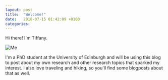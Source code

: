```yaml
---
layout: post
title:  "Welcome!"
date:   2018-07-15 01:42:09 +0100
categories: 
---
```


Hi there! I'm Tiffany.

![Me]({{TiffanyVlaar.github.io}}/pics/me.jpeg)

I'm a PhD student at the University of Edinburgh and will be using this blog to post about my own research and other research topics that sparked my interest. I also love traveling and hiking, so you'll find some blogposts about that as well.

<!---I couldn't resist adding some blogposts with pretty pictures of some of my favourite destinations.-->

<!---You’ll find this post in your `_posts` directory. Go ahead and edit it and re-build the site to see your changes. You can rebuild the site in many different ways, but the most common way is to run `jekyll serve`, which launches a web server and auto-regenerates your site when a file is updated.-->

<!--To add new posts, simply add a file in the `_posts` directory that follows the convention `YYYY-MM-DD-name-of-post.ext` and includes the necessary front matter. Take a look at the source for this post to get an idea about how it works

Jekyll also offers powerful support for code snippets:

{% highlight ruby %}
def print_hi(name)
  puts "Hi, #{name}"
end
print_hi('Tom')

#=> prints 'Hi, Tom' to STDOUT.
{% endhighlight %}

Check out the [Jekyll docs][jekyll-docs] for more info on how to get the most out of Jekyll. File all bugs/feature requests at [Jekyll’s GitHub repo][jekyll-gh]. If you have questions, you can ask them on [Jekyll Talk][jekyll-talk].

[jekyll-docs]: https://jekyllrb.com/docs/home
[jekyll-gh]:   https://github.com/jekyll/jekyll
[jekyll-talk]: https://talk.jekyllrb.com/-->
